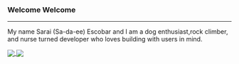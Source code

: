 ### Welcome Welcome 

----------------------------------------------------------------------------------------------------------------------------------

My name Sarai (Sa-da-ee) Escobar and I am a dog enthusiast,rock climber, and nurse turned developer who loves building with users in mind. 

<!-- [![Sarai's GitHub stats](https://github-readme-stats.vercel.app/api?username=saraiee17&theme=gradient)](https://github.com/saraiee17/github-readme-stats)
[![Top Langs](https://github-readme-stats.vercel.app/api/top-langs/?username=saraiee17&layout=compact)](https://github.com/saraiee17/github-readme-stats) -->

<a href="https://github-readme-stats.vercel.app/api?username=saraiee17&theme=gradient)">
  <img align="center" src="https://github.com/saraiee17/github-readme-stats"/>
</a>
<a href="https://github-readme-stats.vercel.app/api/top-langs/?username=saraiee17&layout=compact)">
  <img align="center" src="https://github.com/saraiee17/github-readme-stats" />
</a>
